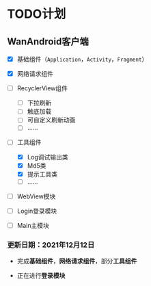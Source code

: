 # TODO计划

## WanAndroid客户端

-   [x] 基础组件（`Application`，`Activity`，`Fragment`）
-   [x] 网络请求组件
-   [ ] RecyclerView组件
    -   [ ] 下拉刷新
    -   [ ] 触底加载
    -   [ ] 可自定义刷新动画
    -   [ ] ……
-   [ ] 工具组件
    -   [x] Log调试输出类
    -   [x] Md5类
    -   [x] 提示工具类
    -   [ ] ……
-   [ ] WebView模块
-   [ ] Login登录模块
-   [ ] Main主模块



### 更新日期：2021年12月12日

-   完成**基础组件**，**网络请求组件**，部分**工具组件**

-   正在进行**登录模块**
